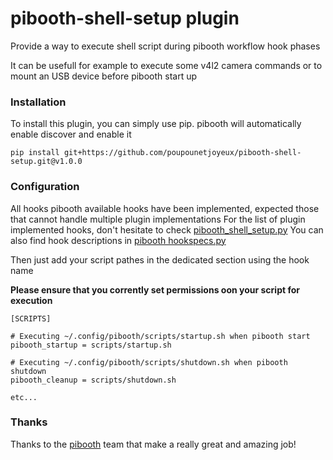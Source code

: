# pibooth-shell-setup plugin
Provide a way to execute shell script during pibooth workflow hook phases

It can be usefull for example to execute some v4l2 camera commands or to mount an USB device before pibooth start up

### Installation
To install this plugin, you can simply use pip. pibooth will automatically enable discover and enable it
```
pip install git+https://github.com/poupounetjoyeux/pibooth-shell-setup.git@v1.0.0
```

### Configuration
All hooks pibooth available hooks have been implemented, expected those that cannot handle multiple plugin implementations
For the list of plugin implemented hooks, don't hesitate to check [pibooth_shell_setup.py](https://github.com/poupounetjoyeux/pibooth-shell-setup/blob/main/pibooth_shell_setup.py)
You can also find hook descriptions in [pibooth hookspecs.py](https://github.com/pibooth/pibooth/blob/master/pibooth/plugins/hookspecs.py)

Then just add your script pathes in the dedicated section using the hook name

**Please ensure that you corrently set permissions oon your script for execution**
```
[SCRIPTS]

# Executing ~/.config/pibooth/scripts/startup.sh when pibooth start
pibooth_startup = scripts/startup.sh

# Executing ~/.config/pibooth/scripts/shutdown.sh when pibooth shutdown
pibooth_cleanup = scripts/shutdown.sh

etc...
```

### Thanks
Thanks to the [pibooth](https://github.com/pibooth/pibooth) team that make a really great and amazing job!

